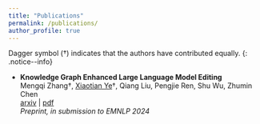 ```yaml
---
title: "Publications"
permalink: /publications/
author_profile: true
---
```


Dagger symbol (†) indicates that the authors have contributed equally. 
{: .notice--info}

- **Knowledge Graph Enhanced Large Language Model Editing**  
	Mengqi Zhang†, <u>Xiaotian Ye</u>†, Qiang Liu, Pengjie Ren, Shu Wu, Zhumin Chen  
	[arxiv](https://arxiv.org/abs/2402.13593) | [pdf](/files/papers/GLAME.pdf)  
	*Preprint, in submission to EMNLP 2024*  
